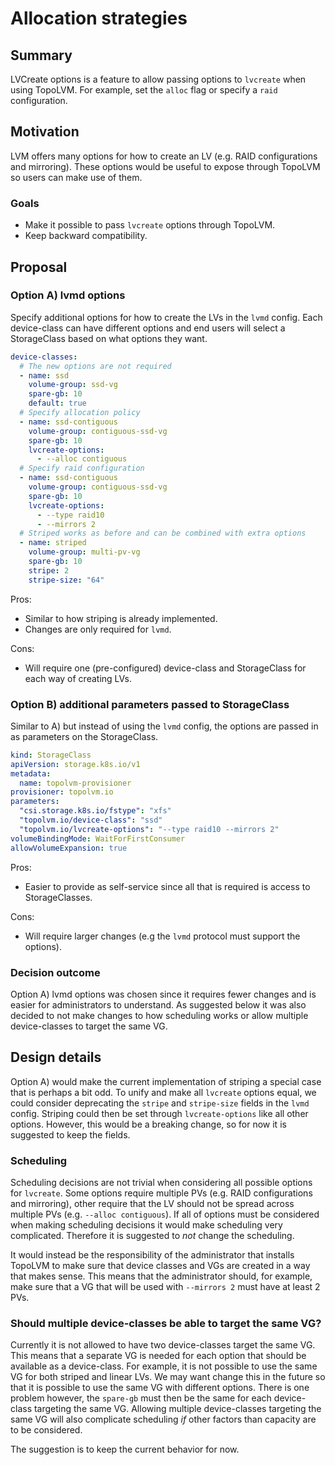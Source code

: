 # Allocation strategies

## Summary

LVCreate options is a feature to allow passing options to `lvcreate` when using TopoLVM.
For example, set the `alloc` flag or specify a `raid` configuration.

## Motivation

LVM offers many options for how to create an LV (e.g. RAID configurations and mirroring).
These options would be useful to expose through TopoLVM so users can make use of them.

### Goals

- Make it possible to pass `lvcreate` options through TopoLVM.
- Keep backward compatibility.

## Proposal

### Option A) lvmd options

Specify additional options for how to create the LVs in the `lvmd` config.
Each device-class can have different options and end users will select a StorageClass based on what options they want.

```yaml
device-classes:
  # The new options are not required
  - name: ssd
    volume-group: ssd-vg
    spare-gb: 10
    default: true
  # Specify allocation policy
  - name: ssd-contiguous
    volume-group: contiguous-ssd-vg
    spare-gb: 10
    lvcreate-options:
      - --alloc contiguous
  # Specify raid configuration
  - name: ssd-contiguous
    volume-group: contiguous-ssd-vg
    spare-gb: 10
    lvcreate-options:
      - --type raid10
      - --mirrors 2
  # Striped works as before and can be combined with extra options
  - name: striped
    volume-group: multi-pv-vg
    spare-gb: 10
    stripe: 2
    stripe-size: "64"
```

Pros:
- Similar to how striping is already implemented.
- Changes are only required for `lvmd`.

Cons:
- Will require one (pre-configured) device-class and StorageClass for each way of creating LVs.

### Option B) additional parameters passed to StorageClass

Similar to A) but instead of using the `lvmd` config, the options are passed in as parameters on the StorageClass.


```yaml
kind: StorageClass
apiVersion: storage.k8s.io/v1
metadata:
  name: topolvm-provisioner
provisioner: topolvm.io
parameters:
  "csi.storage.k8s.io/fstype": "xfs"
  "topolvm.io/device-class": "ssd"
  "topolvm.io/lvcreate-options": "--type raid10 --mirrors 2"
volumeBindingMode: WaitForFirstConsumer
allowVolumeExpansion: true
```

Pros:
- Easier to provide as self-service since all that is required is access to StorageClasses.

Cons:
- Will require larger changes (e.g the `lvmd` protocol must support the options).

### Decision outcome

Option A) lvmd options was chosen since it requires fewer changes and is easier for administrators to understand.
As suggested below it was also decided to not make changes to how scheduling works or allow multiple device-classes to target the same VG.

## Design details

Option A) would make the current implementation of striping a special case that is perhaps a bit odd.
To unify and make all `lvcreate` options equal, we could consider deprecating the `stripe` and `stripe-size` fields in the `lvmd` config.
Striping could then be set through `lvcreate-options` like all other options.
However, this would be a breaking change, so for now it is suggested to keep the fields.

### Scheduling

Scheduling decisions are not trivial when considering all possible options for `lvcreate`.
Some options require multiple PVs (e.g. RAID configurations and mirroring), other require that the LV should not be spread across multiple PVs (e.g. `--alloc contiguous`).
If all of options must be considered when making scheduling decisions it would make scheduling very complicated.
Therefore it is suggested to *not* change the scheduling.

It would instead be the responsibility of the administrator that installs TopoLVM to make sure that device classes and VGs are created in a way that makes sense.
This means that the administrator should, for example, make sure that a VG that will be used with `--mirrors 2` must have at least 2 PVs.

### Should multiple device-classes be able to target the same VG?

Currently it is not allowed to have two device-classes target the same VG.
This means that a separate VG is needed for each option that should be available as a device-class.
For example, it is not possible to use the same VG for both striped and linear LVs.
We may want change this in the future so that it is possible to use the same VG with different options.
There is one problem however, the `spare-gb` must then be the same for each device-class targeting the same VG.
Allowing multiple device-classes targeting the same VG will also complicate scheduling *if* other factors than capacity are to be considered.

The suggestion is to keep the current behavior for now.
